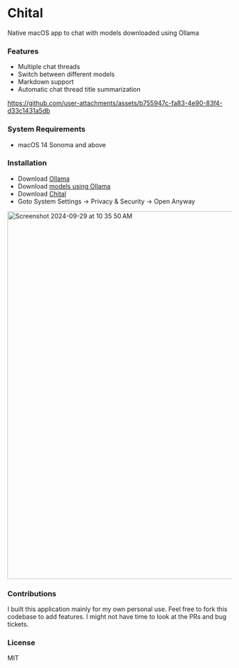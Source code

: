 # Chital

Native macOS app to chat with models downloaded using Ollama

### Features
* Multiple chat threads
* Switch between different models
* Markdown support
* Automatic chat thread title summarization

https://github.com/user-attachments/assets/b755947c-fa83-4e90-83f4-d33c1431a5db

### System Requirements
* macOS 14 Sonoma and above

### Installation
* Download [Ollama](https://ollama.com)
* Download [models using Ollama](https://ollama.com/library)
* Download [Chital](https://github.com/sheshbabu/Chital/releases)
* Goto System Settings ->  Privacy & Security -> Open Anyway
<img width="827" alt="Screenshot 2024-09-29 at 10 35 50 AM" src="https://github.com/user-attachments/assets/04f61c0b-a817-4350-854b-36140195fd1b">


### Contributions
I built this application mainly for my own personal use. Feel free to fork this codebase to add features. I might not have time to look at the PRs and bug tickets.

### License
MIT
